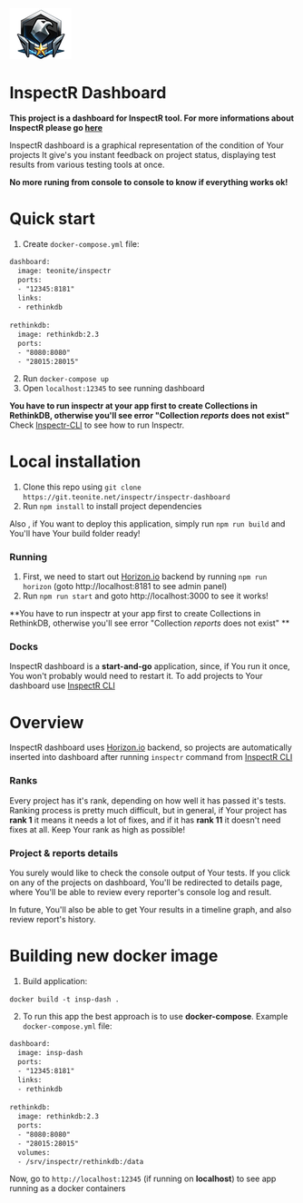  ![eagle-R]

# InspectR Dashboard

**This project is a dashboard for InspectR tool. For more informations about InspectR please go [here][inspectr]**

InspectR dashboard is a graphical representation of the condition of Your projects
It give's you instant feedback on project status, displaying test results from various testing tools at once.

**No more runing from console to console to know if everything works ok!**




# Quick start

1. Create `docker-compose.yml` file:

```
dashboard:
  image: teonite/inspectr
  ports:
  - "12345:8181"
  links:
  - rethinkdb

rethinkdb:
  image: rethinkdb:2.3
  ports:
  - "8080:8080"
  - "28015:28015"
```

2. Run `docker-compose up`
3. Open `localhost:12345` to see running dashboard

**You have to run inspectr at your app first to create Collections in RethinkDB, otherwise you'll see error "Collection *reports* does not exist"**
Check [Inspectr-CLI][inspectr] to see how to run Inspectr.




# Local installation

1. Clone this repo using `git clone https://git.teonite.net/inspectr/inspectr-dashboard`
2. Run `npm install` to install project dependencies

Also , if You want to deploy this application, simply run `npm run build` and You'll have Your build folder ready!


### Running 
1. First, we need to start out [Horizon.io][horizon] backend by running `npm run horizon` (goto http://localhost:8181 to see admin panel)
2. Run `npm run start` and goto http://localhost:3000 to see it works!

**You have to run inspectr at your app first to create Collections in RethinkDB, otherwise you'll see error "Collection *reports* does not exist" **


### Docks
InspectR dashboard is a **start-and-go** application, since, if You run it once, You won't probably would need to restart it.
To add projects to Your dashboard use [InspectR CLI][inspectr]




# Overview

InspectR dashboard uses [Horizon.io][horizon] backend, so projects are automatically inserted
into dashboard after running `inspectr` command from [InspectR CLI][inspectr]


### Ranks

Every project has it's rank, depending on how well it has passed it's tests.
Ranking process is pretty much difficult, but in general, if Your project has **rank 1** it means it needs a lot of fixes,
and if it has **rank 11** it doesn't need fixes at all. Keep Your rank as high as possible!


### Project & reports details

You surely would like to check the console output of Your tests. If you click on any of the projects on dashboard,
You'll be redirected to details page, where You'll be able to review every reporter's console log and result.

In future, You'll also be able to get Your results in a timeline graph, and also review report's history.




# Building new docker image

1. Build application: 

`docker build -t insp-dash .`

2. To run this app the best approach is to use **docker-compose**. Example `docker-compose.yml` file: 

```
dashboard:
  image: insp-dash
  ports:
  - "12345:8181"
  links:
  - rethinkdb

rethinkdb:
  image: rethinkdb:2.3
  ports:
  - "8080:8080"
  - "28015:28015"
  volumes:
  - /srv/inspectr/rethinkdb:/data
```

Now, go to `http://localhost:12345` (if running on __localhost__) to see app running as a docker containers

[inspectr]:https://git.teonite.net/inspectr/inspectr
[horizon]:http://horizon.io/
[eagle-L]: md_imgs/eagle-L.png "Eagle"
[eagle-R]: md_imgs/eagle-R.png "Eagle"
[star]: md_imgs/star.png "Star"